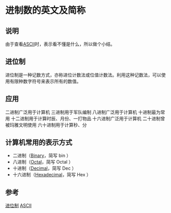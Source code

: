 # 进制数的英文及简称
## 说明
由于查看[ASCII](http://www.robelle.com/smugbook/ascii.html)时，表示看不懂是什么，所以做个小结。
## 进位制
进位制是一种记数方式，亦称进位计数法或位值计数法。利用这种记数法，可以使用有限种数字符号来表示所有的数值。
## 应用
二进制广泛用于计算机
三进制用于军队编制
八进制广泛用于计算机
十进制最为常用
十二进制用于计算时辰、月份、一打物品
十六进制广泛用于计算机
二十进制曾被玛雅文明使用
六十进制用于计算秒、分
## 计算机常用的表示方式
- 二进制（[Binary](https://en.wikipedia.org/wiki/Binary_number)，简写 bin ）
- 八进制（[Octal](https://en.wikipedia.org/wiki/Octal)，简写 Octal ）
- 十进制（[Decimal](https://en.wikipedia.org/wiki/Decimal)，简写 Dec ）
- 十六进制（[Hexadecimal](https://en.wikipedia.org/wiki/Hexadecimal)，简写 Hex ）
## 参考
[进位制](https://zh.wikipedia.org/wiki/%E8%BF%9B%E4%BD%8D%E5%88%B6)
[ASCII](http://www.robelle.com/smugbook/ascii.html)